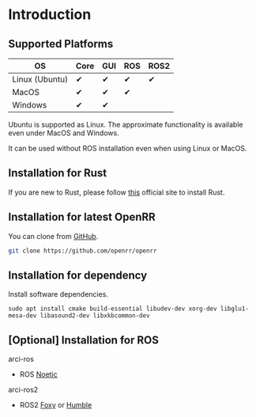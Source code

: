 # Introduction

## Supported Platforms

| OS             | Core | GUI | ROS | ROS2 |
| -------------- | ---- | --- | --- | ---- |
| Linux (Ubuntu) | ✔    | ✔   | ✔   | ✔    |
| MacOS          | ✔    | ✔   | ✔   |      |
| Windows        | ✔    | ✔   |     |      |

Ubuntu is supported as Linux. The approximate functionality is available even under MacOS and Windows.

It can be used without ROS installation even when using Linux or MacOS.

## Installation for Rust

If you are new to Rust, please follow [this](https://www.rust-lang.org/tools/install) official site to install Rust.

## Installation for latest OpenRR

You can clone from [GitHub](https://github.com/openrr/openrr).

```bash
git clone https://github.com/openrr/openrr
```

## Installation for dependency

Install software dependencies.

```bash: Linux
sudo apt install cmake build-essential libudev-dev xorg-dev libglu1-mesa-dev libasound2-dev libxkbcommon-dev
```

## \[Optional\] Installation for ROS

arci-ros

* ROS [Noetic](http://wiki.ros.org/noetic/Installation)

arci-ros2

* ROS2 [Foxy](https://docs.ros.org/en/foxy/Installation.html) or [Humble](https://docs.ros.org/en/humble/Installation.html)
